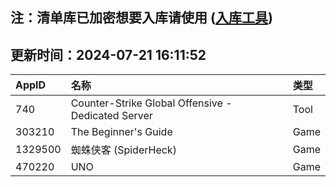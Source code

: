 ## 注：清单库已加密想要入库请使用 ([入库工具](https://github.com/BlankTMing/ManifestAutoUpdate/releases))

## 更新时间：2024-07-21 16:11:52
| AppID | 名称 | 类型  |
| :-------------------- | :----------------------------- | :----------- |
| 740 | Counter-Strike Global Offensive - Dedicated Server| Tool |
| 303210 | The Beginner's Guide| Game |
| 1329500 | 蜘蛛侠客 (SpiderHeck)| Game |
| 470220 | UNO| Game |

